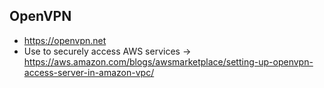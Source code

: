 ## OpenVPN
* https://openvpn.net
* Use to securely access AWS services -> https://aws.amazon.com/blogs/awsmarketplace/setting-up-openvpn-access-server-in-amazon-vpc/
